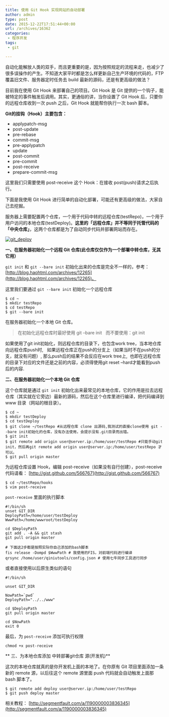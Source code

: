 ```yaml
---
title: 使用 Git Hook 实现网站的自动部署
author: admin
type: post
date: 2015-12-22T17:51:44+00:00
url: /archives/16362
categories:
 - 程序开发
tags:
 - git

---
```

自动化能解放人类的双手，而且更重要的是，因为按照规定的流程来走，也减少了很多误操作的产生。不知道大家平时都是怎么样更新自己生产环境的代码的，FTP 覆盖旧文件、服务器定时任务去 build 最新的源码，还是有更高级的做法？

目前我在使用 Git Hook 来部署自己的项目。Git Hook 是 Git 提供的一个钩子，能被特定的事件触发后调用。其实，更通俗的讲，当你设置了 Git Hook 后，只要你的远程仓库收到一次 push 之后，Git Hook 就能帮你执行一次 bash 脚本。

**Git的挂钩（Hook）主要包含：**

 * applypatch-msg
 * post-update
 * pre-rebase
 * commit-msg
 * pre-applypatch
 * update
 * post-commit
 * pre-commit
 * post-receive
 * prepare-commit-msg

这里我们只需要使用 post-receive 这个 Hook：在接收 post(push)请求之后执行。

下面是我使用 Git Hook 进行简单的自动化部署，可能还有更高级的做法，大家自己去挖掘。

服务器上需要配置两个仓库，一个用于代码中转的远程仓库(testRepo)，一个用于用户访问的本地仓库(testDeploy)。**这里的「远程仓库」并不等同于托管代码的「中央仓库」**，这两个仓库都是为了自动同步代码并部署网站而存在。

[![git_deploy](http://blog.haohtml.com/wp-content/uploads/2015/12/git_deploy.jpg)](http://blog.haohtml.com/wp-content/uploads/2015/12/git_deploy.jpg)

**一、在服务器初始化一个远程 Git 仓库(此仓库仅仅作为一个部署中转仓库，无其它用）**

`git init` 和 `git --bare init` 初始化出来的仓库是完全不一样的，参考： [http://blog.haohtml.com/archives/12265](http://blog.haohtml.com/archives/12265)。

这里我们要通过 `git --bare init` 初始化一个远程仓库

```
$ cd ~
$ mkdir testRepo
$ cd testRepo
$ git --bare init

```

在服务器初始化一个本地 Git 仓库。

> 在初始化远程仓库时最好使用 git –bare init   而不要使用：git init

如果使用了git init初始化，则远程仓库的目录下，也包含work tree，当本地仓库向远程仓库push时,   如果远程仓库正在push的分支上（如果当时不在push的分支，就没有问题）, 那么push后的结果不会反应在work tree上,  也即在远程仓库的目录下对应的文件还是之前的内容，必须得使用git reset –hard才能看到push后的内容.

**二、在服务器初始化一个本地 Git 仓库**

这个仓库就是通过 `git init` 初始化出来最常见的本地仓库，它的作用是拉去远程仓库（其实就在它旁边）最新的源码，然后在这个仓库里进行编译，把代码编译到 www 目录（网站的根目录）。

```
$ cd ~
$ mkdir testDeploy
$ cd testDeploy
$ git clone ~/testRepo #从远程仓库 clone 出源码,我测试的直接clone使用 git --bare init初始化的仓库，没有办法使用，会提示没有.git目录而出错。
$ git init
$ git remote add origin user@server.ip:/home/user/testRepo #只能手动git init，然后再git remote add origin user@server.ip:/home/user/testRepo 才可以。
$ git pull origin master
```

为远程仓库设置 Hook，编辑
post-receive（如果没有自行创建），post-receive 代码请看： [http://gist.github.com/566767](http://gist.github.com/566767)

```
$ cd ~/testRepo/hooks
$ vim post-receive

```

`post-receive` 里面的执行脚本

```
#!/bin/sh
unset GIT_DIR
DeployPath=/home/user/testDeploy
WwwPath=/home/wwwroot/testDeploy

cd $DeployPath
git add . -A && git stash
git pull origin master

# 下面这2步都是按照实际你自己添加的bash脚本
fis release -Dompd $WwwPath # 我使用的FIS，对前端代码进行编译
qrsync /home/user/qiniutools/config.json # 使用七牛同步工具进行同步

```

或者直接使用以后原生类似的语句

```
#!/bin/sh

unset GIT_DIR

NowPath=`pwd`
DeployPath="../../www"

cd $DeployPath
git pull origin master

cd $NowPath
exit 0

```

最后，为 `post-receive` 添加可执行权限

```
chmod +x post-receive

```

**
三、为本地仓库添加 中转部署git仓库 源(开发机)**

这次的本地仓库就真的是你开发机上面的本地了。在你原有 Git 项目里面添加一条新的 remote 源，以后往这个 remote 源里面 push 代码就会自动触发上面那 bash 脚本了。

```
$ git remote add deploy user@server.ip:/home/user/testRepo
$ git push deploy master

```

相关教程： [http://segmentfault.com/a/1190000003836345](http://segmentfault.com/a/1190000003836345)